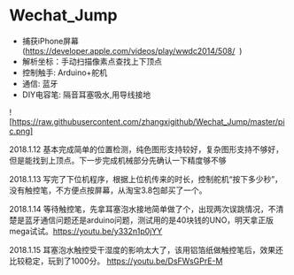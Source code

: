 # Wechat_Jump


* 捕获iPhone屏幕(https://developer.apple.com/videos/play/wwdc2014/508/  )
* 解析坐标：手动扫描像素点查找上下顶点
* 控制触手: Arduino+舵机
* 通信: 蓝牙
* DIY电容笔: 隔音耳塞吸水,用导线接地

![https://raw.githubusercontent.com/zhangxigithub/Wechat_Jump/master/pic.png]

2018.1.12
基本完成简单的位置检测，纯色图形支持较好，复杂图形支持不够好，但是能找到上顶点。下一步完成机械部分先确认一下精度够不够

2018.1.13
写完了下位机程序，根据上位机传来的时长，控制舵机“按下多少秒”，没有触控笔，不方便点按屏幕，从淘宝3.8包邮买了一个。

2018.1.14
等待触控笔，先拿耳塞泡水接地简单做了个，出现两次误跳情况，不清楚是蓝牙通信问题还是arduino问题，测试用的是40块钱的UNO，明天拿正版mega试试。https://youtu.be/y332n1p0jYY

2018.1.15
耳塞泡水触控受干湿度的影响太大了，该用铝箔纸做触控笔后，效果还比较稳定，玩到了1000分。
https://youtu.be/DsFWsGPrE-M


